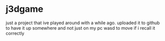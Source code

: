 # j3dgame
just a project that ive played around with a while ago. uploaded it to github to have it up somewhere and not just on my pc
wasd to move if i recall it correctly
